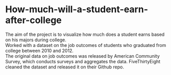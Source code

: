 # How-much-will-a-student-earn-after-college
The aim of the project is to visualize how much does a student earns based on his majors during college. <br>
Worked with a dataset on the job outcomes of students who graduated from college between 2010 and 2012. <br>
The original data on job outcomes was released by American Community Survey, which conducts surveys and aggregates the data.
FiveThirtyEight cleaned the dataset and released it on their Github repo. <br>
